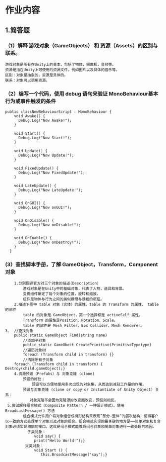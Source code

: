 # 作业内容

## 1.简答题
### （1）解释 游戏对象（GameObjects） 和 资源（Assets）的区别与联系。
	游戏对象是所有在Unity上的基本，包括了物体，摄像机，音频等。
	资源是指在Unity上可使用的资源文件，例如图片以及具体的音乐等。
	区别：对象是抽象的，资源是具体的。
	联系：对象可以调用资源。
### （2）编写一个代码，使用 debug 语句来验证 MonoBehaviour基本行为或事件触发的条件
```
public classNewBehaviourScript : MonoBehaviour {
    void Awake() {
      Debug.Log("Now Awake!");
    }
		
    void Start() {
      Debug.Log("Now Start!");
    }
		
    void Update() {
      Debug.Log("Now Update!");
    }
		
    void FixedUpdate() {
      Debug.Log("Now FixedUpdate!");
    }

    void LateUpdate() {
      Debug.Log("Now LateUpdate!");
    }

    void OnGUI() {
      Debug.Log("Now onGUI!");
    }

    void OnDisable() {
      Debug.Log("Now onDisable!");
    }

    void OnEnable() {
      Debug.Log("Now onDestroy!");
    }
  }
```
### (3）查找脚本手册，了解 GameObject，Transform，Component 对象
    	1.分别翻译官方对三个对象的描述(Description)
        	游戏对象是在Unity中的基础对象，代表了人物，道具和背景。
        	变换组件确定了每个对象的位置，旋转和缩放。
        	组件是物体与行为之间的类似螺母与螺栓的枢纽。
    	2.描述下图中 table 对象（实体）的属性、table 的 Transform 的属性、 table 的部件
        	table 的对象是 GameObject，第一个选择框是 activeSelf 属性。
        	Transform 的属性是Position、Rotation、Scale。
        	table 的部件是 Mesh Filter、Box Collider、Mesh Renderer。
	3. 	//查找对象
		public static GameObject Find(string name)
        	//添加子对象
        	public static GameObect CreatePrimitive(PrimitiveTypetype)
        	//遍历对象树
        	foreach (Transform child in transform) {}
        	//清除所有子对象
        foreach (Transform child in transform) { Destroy(child.gameObject);}
    	4.资源预设（Prefabs）与 对象克隆 (clone)
        	预设的好处：
        	    预设可以方便地使用多次出现的对象集，从而达到减轻工作量的作用。
        	预设与对象克隆 (clone or copy or Instantiate of Unity Object) 关系：
         	   对象克隆不会因为克隆源的改变而改变，预设则相反。
   	 5.尝试解释组合模式（Composite Pattern / 一种设计模式）。使用 BroadcastMessage() 方法
        	组合模式允许用户将对象组合成树形结构来表现”部分-整体“的层次结构，使得客户以一致的方式处理单个对象以及对象的组合。组合模式实现的最关键的地方是——简单对象和复合对象必须实现相同的接口。这就是组合模式能够将组合对象和简单对象进行一致处理的原因。
          	  子类对象：
           	     void say() {
           	     print("Hello World!");}
           	 父类对象：   
           	     void Start () {
            	    this.BroadcastMessage("say");}
